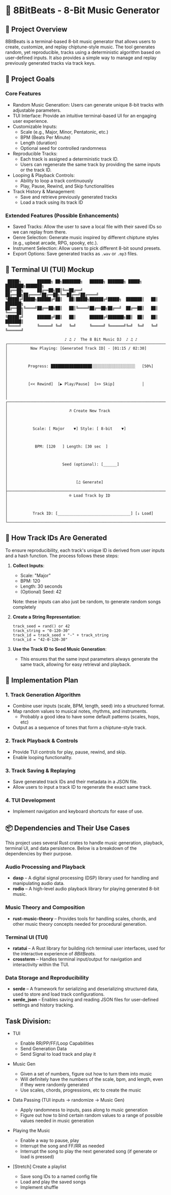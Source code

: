 # 🎵 8BitBeats - 8-Bit Music Generator

## 📌 Project Overview
8BitBeats is a terminal-based 8-bit music generator that allows users to create, customize, and replay chiptune-style music. The tool generates random, yet reproducible, tracks using a deterministic algorithm based on user-defined inputs. It also provides a simple way to manage and replay previously generated tracks via track keys.

## 🎯 Project Goals

### Core Features
- Random Music Generation: Users can generate unique 8-bit tracks with adjustable parameters.
- TUI Interface: Provide an intuitive terminal-based UI for an engaging user experience.
- Customizable Inputs:
  - Scale (e.g., Major, Minor, Pentatonic, etc.)
  - BPM (Beats Per Minute)
  - Length (duration)
  - Optional seed for controlled randomness
- Reproducible Tracks:
  - Each track is assigned a deterministic track ID.
  - Users can regenerate the same track by providing the same inputs or the track ID.
- Looping & Playback Controls:
  - Ability to loop a track continuously
  - Play, Pause, Rewind, and Skip functionalities
- Track History & Management:
  - Save and retrieve previously generated tracks
  - Load a track using its track ID

### Extended Features (Possible Enhancements)
- Saved Tracks: Allow the user to save a local file with their saved IDs so we can replay from there.
- Genre Selection: Generate music inspired by different chiptune styles (e.g., upbeat arcade, RPG, spooky, etc.).
- Instrument Selection: Allow users to pick different 8-bit sound presets.
- Export Options: Save generated tracks as `.wav` or `.mp3` files.

## 🎨 Terminal UI (TUI) Mockup
```
 █████╗       ██████╗ ██╗████████╗   ██████╗ ███████╗ █████╗ ████████╗███████╗
██╔══██╗      ██╔══██╗██║╚══██╔══╝   ██╔══██╗██╔════╝██╔══██╗╚══██╔══╝██╔════╝
╚█████╔╝█████╗██████╔╝██║   ██║█████╗██████╔╝█████╗  ███████║   ██║   ███████╗
██╔══██╗╚════╝██╔══██╗██║   ██║╚════╝██╔══██╗██╔══╝  ██╔══██║   ██║   ╚════██║
╚█████╔╝      ██████╔╝██║   ██║      ██████╔╝███████╗██║  ██║   ██║   ███████║
 ╚════╝       ╚═════╝ ╚═╝   ╚═╝      ╚═════╝ ╚══════╝╚═╝  ╚═╝   ╚═╝   ╚══════╝
                                                                              
                          ♪ ♫ ♪  The 8 Bit Music DJ  ♪ ♫ ♪                          
┌────────────────────────────────────────────────────────────────────────────┐
│          Now Playing: [Generated Track ID] - [01:15 / 02:30]               │
│                                                                            │
│         Progress: ██████████████████░░░░░░░░░░░░░░░░░░░   [50%]            │
│                                                                            │
│         [<< Rewind]  [▶ Play/Pause]  [>> Skip]            │
│                                                                            │
│ ┌────────────────────────────────────────────────────────────────────────┐ │
│                           ♬ Create New Track                               │
│                                                                            │
│           Scale: [ Major    ▼] Style: [ 8-bit    ▼]                        │
│                                                                            │
│            BPM: [120   ] Length: [30 sec  ]                                │
│                                                                            │
│                        Seed (optional): [______]                           │
│                                                                            │
│                              [♫ Generate]                                  │
├────────────────────────────────────────────────────────────────────────────┤
│                           ⌾ Load Track by ID                               │
│                                                                            │
│           Track ID: [________________________________] [↓ Load]            │
└────────────────────────────────────────────────────────────────────────────┘
```

## 🔢 How Track IDs Are Generated
To ensure reproducibility, each track's unique ID is derived from user inputs and a hash function. The process follows these steps:

1. **Collect Inputs**:
   - Scale: "Major"
   - BPM: 120
   - Length: 30 seconds
   - (Optional) Seed: 42

   Note: these inputs can also just be random, to generate random songs completely

2. **Create a String Representation**:
   ```
   track_seed = rand() or 42
   track_string = "0-120-30"
   track_id = track_seed + "-" + track_string
   track_id = "42-0-120-30"
   ```

3. **Use the Track ID to Seed Music Generation**:
   - This ensures that the same input parameters always generate the same track, allowing for easy retrieval and playback.

## 🔧 Implementation Plan

### 1. Track Generation Algorithm
- Combine user inputs (scale, BPM, length, seed) into a structured format.
- Map random values to musical notes, rhythms, and instruments.
  - Probably a good idea to have some default patterns (scales, hops, etc)
- Output as a sequence of tones that form a chiptune-style track.

### 2. Track Playback & Controls
- Provide TUI controls for play, pause, rewind, and skip.
- Enable looping functionality.

### 3. Track Saving & Replaying
- Save generated track IDs and their metadata in a JSON file.
- Allow users to input a track ID to regenerate the exact same track.

### 4. TUI Development
- Implement navigation and keyboard shortcuts for ease of use.

## 📦 Dependencies and Their Use Cases

This project uses several Rust crates to handle music generation, playback, terminal UI, and data persistence. Below is a breakdown of the dependencies by their purpose.

### Audio Processing and Playback
- **dasp** – A digital signal processing (DSP) library used for handling and manipulating audio data.  
- **rodio** – A high-level audio playback library for playing generated 8-bit music.  

### Music Theory and Composition
- **rust-music-theory** – Provides tools for handling scales, chords, and other music theory concepts needed for procedural generation.  

### Terminal UI (TUI)
- **ratatui** – A Rust library for building rich terminal user interfaces, used for the interactive experience of *8BitBeats*.  
- **crossterm** – Handles terminal input/output for navigation and interactivity within the TUI.  

### Data Storage and Reproducibility
- **serde** – A framework for serializing and deserializing structured data, used to store and load track configurations.  
- **serde_json** – Enables saving and reading JSON files for user-defined settings and history tracking.  


## Task Division:

- TUI
    - Enable RR/PP/FF/Loop Capabilities
    - Send Generation Data
    - Send Signal to load track and play it

- Music Gen
    - Given a set of numbers, figure out how to turn them into music
    - Will definitely have the numbers of the scale, bpm, and length, even if they were randomly generated
    - Use scales, chords, progressions, etc to create the music

- Data Passing (TUI inputs -> randomize -> Music Gen)
    - Apply randomness to inputs, pass along to music generation
    - Figure out how to bind certain random values to a range of possible values needed in music generation

- Playing the Music
    - Enable a way to pause, play
    - Interrupt the song and FF/RR as needed
    - Interrupt the song to play the next generated song (if generate or load is pressed)

- [Stretch] Create a playlist
    - Save song IDs to a named config file
    - Load and play the saved songs
    - Implement shuffle
